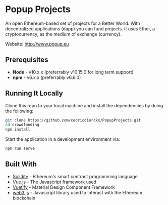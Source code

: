 # Popup Projects

An open Ethereum-based set of projects for a Better World. With decentralized applications (dapp) you can fund projects. It uses Ether, a cryptocurrency, as the medium of exchange (currency).

Website: http://www.popup.eu

## Prerequisites

* **Node** - v10.x.x (preferrably v10.15.0 for long term support)
* **npm** - v6.x.x (preferrably v6.6.0)

## Running It Locally

Clone this repo to your local machine and install the dependencies by doing the following:

```bash
git clone https://github.com/cedricdierckx/PopupProjects.git
cd crowdfunding
npm install
```

Start the application in a development environment via:

```bash
npm run serve
```

## Built With

* [Solidity](https://solidity.readthedocs.io/en/v0.5.2/) - Ethereum's smart contract programming language
* [Vue.js](https://vuejs.org/) - The Javascript framework used
* [Vuetify](https://vuetifyjs.com/en/) - Material Design Component Framework
* [web3.js](https://github.com/ethereum/web3.js/) - Javascript library used to interact with the Ethereum blockchain 
